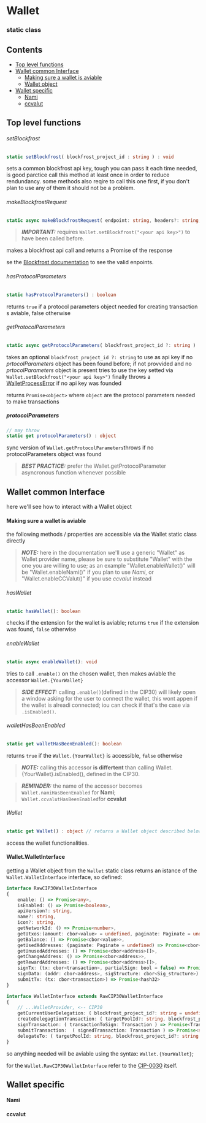# Wallet

### static class

## Contents
- [Top level functions](#top_level_functions)
- [Wallet common Interface](#wallet_common_interface)
    - [Making sure a wallet is aviable](#check_for_wallet)
    - [Wallet object](#wallet_object)
- [Wallet specific](#wallet_specific)
    - [Nami](#nami_specific)
    - [ccvalut](#ccvalut_specific)

<a name="top_level_functions">
</a>
<h2>Top level functions</h2>

###### setBlockfrost

```ts
static setBlockfrost( blockfrost_project_id : string ) : void
```
sets a common blockfrost api key, tough you can pass it each time needed, is good parctice call this method at least once in order to reduce rendundancy.
some methods also reqire to call this one first, if you don't plan to use any of them it should not be a problem.

###### makeBlockfrostRequest

```ts
static async makeBlockfrostRequest( endpoint: string, headers?: string, body?: string ): any
```

> **_IMPORTANT:_** requires ```Wallet.setBlockfrost("<your api key>")``` to have been called before.


makes a blockfrost api call and returns a Promise of the response

se the [Blockfrost documentation](https://docs.blockfrost.io/) to see the valid enpoints.

###### hasProtocolParameters

```ts
static hasProtocolParameters() : boolean
```

returns ```true``` if a protocol parameters object needed for creating transaction s aviable, false otherwise 

###### getProtocolParameters

```ts
static async getProtocolParameters( blockfrost_project_id ?: string ) : object
```

takes an optional ```blockfrost_project_id ?: string``` to use as api key if no _prtocolParameters_ object has been found before;
if not provvided and no _prtocolParameters_ object is present tries to use the key setted via ```Wallet.setBlockfrost("<your api key>")```
finally throws a [WalletProcessError]() if no api key was founded

returns ```Promise<object>``` where ```object``` are the protocol parameters needed to make transactions

##### protocolParameters
```ts
// may throw
static get protocolParameters() : object
```
sync version of ```Wallet.getProtocolParameters```throws if no protocolParameters object was found

> **_BEST PRACTICE:_** prefer the Wallet.getProtocolParameter asyncronous function whenever possible



<a name="wallet_common_interface">
</a>
<h2>Wallet common Interface</h2>

here we'll see how to interact with a Wallet object

<a name="check_for_wallet">
</a>
<h4>Making sure a wallet is aviable</h4>

the following methods / properties are accessible via the Wallet static class directly

> **_NOTE:_**  here in the documentation we'll use a generic "Wallet" as Wallet provider name, please be sure to substitute "Wallet" with the one you are willing to use; as an example "Wallet.enableWallet()" will be "Wallet.enableNami()" if you plan to use _Nami_, or "Wallet.enableCCValut()" if you use _ccvalut_ instead

###### hasWallet

```ts
static hasWallet(): boolean
```

checks if the extension for the wallet is aviable;
returns ```true``` if the extension was found, ```false``` otherwise

###### enableWallet

```ts
static async enableWallet(): void
```

tries to call ```.enable()``` on the chosen wallet, then makes aviable the accessor ```Wallet.{YourWallet}```  

> **_SIDE EFFECT:_**  calling ```.enable()```(defined in the CIP30) will likely open a window asking for the user to connect the wallet,
this wont appen if the wallet is alreadi connected; iou can check if that's the case via ```.isEnabled()```.


###### walletHasBeenEnabled

```ts
static get walletHasBeenEnabled(): boolean
```

returns ```true``` if the ```Wallet.{YourWallet}``` is accessible, ```false``` otherwise

> **_NOTE:_**  calling this accessor **is differtent** than calling Wallet.{YourWallet}.isEnabled(), defined in the CIP30.

> **_REMINDER:_**  the name of the accessor becomes ```Wallet.namiHasBeenEnabled``` for **Nami**; ```Wallet.ccvalutHasBeenEnabled```for **ccvalut**


###### Wallet

```ts
static get Wallet() : object // returns a Wallet object described below
```

access the wallet functionalities.

<a name="wallet_object">
</a>
<h4>Wallet.WalletInterface</h4>

getting a Wallet object from the ```Wallet``` static class returns an istance of the ```Wallet.WalletInterface``` interface,
so defined:

```ts
interface RawCIP30WalletInterface
{
    enable: () => Promise<any>,
    isEnabled: () => Promise<boolean>,
    apiVersion?: string,
    name?: string,
    icon?: string,
    getNetworkId: () => Promise<number>,
    getUtxos:(amount: cbor<value> = undefined, paginate: Paginate = undefined) => Promise<TransactionUnspentOutput[] | undefined>,
    getBalance: () => Promise<cbor<value>>,
    getUsedAddresses: (paginate: Paginate = undefined) => Promise<cbor<address>[]>,
    getUnusedAddresses: () => Promise<cbor<address>[]>,
    getChangeAddress: () => Promise<cbor<address>>,
    getRewardAddresses: () => Promise<cbor<address>[]>,
    signTx: (tx: cbor<transaction>, partialSign: bool = false) => Promise<cbor<transaction_witness_set>>,
    signData: (addr: cbor<address>, sigStructure: cbor<Sig_structure>) => Promise<Bytes>,
    submitTx: (tx: cbor<transaction>) => Promise<hash32>
}

interface WalletInterface extends RawCIP30WalletInterface
{
    // ...WalletProvider, <-- CIP30 
    getCurrentUserDelegation: ( blockfrost_project_id?: string = undefined ) => Promise<object>,
    createDelegagtionTransaction: ( targetPoolId?: string, blockfrost_project_id?: string = undefined ) => Promise<Transaction>,
    signTransaction: ( transactionToSign: Transaction ) => Promise<Transaction>,
    submitTransaction:  ( signedTransaction: Transaction ) => Promise<string>,
    delegateTo: ( targetPoolId: string, blockfrost_project_id?: string = undefined ) => Promise<string>
}

```
so anything needed will be aviable using the syntax: ```Wallet.{YourWallet}```;

for the ```Wallet.RawCIP30WalletInterface``` refer to the [CIP-0030](https://github.com/cardano-foundation/CIPs/tree/master/CIP-0030) itself.

<a name="wallet_specific">
</a>
<h2>Wallet specific</h2>


<a name="nami_specific">
</a>
<h4>Nami</h4>


<a name="ccvalut_specific">
</a>
<h4>ccvalut</h4>